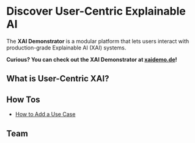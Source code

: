 # Discover User-Centric Explainable AI

The **XAI Demonstrator** is a modular platform that lets users interact with production-grade Explainable AI (XAI) systems.

**Curious? You can check out the XAI Demonstrator at [xaidemo.de](https://test.xaidemo.de)!**

## What is User-Centric XAI?


## How Tos

- [How to Add a Use Case](./how-to/add-a-use-case.html)

## Team

